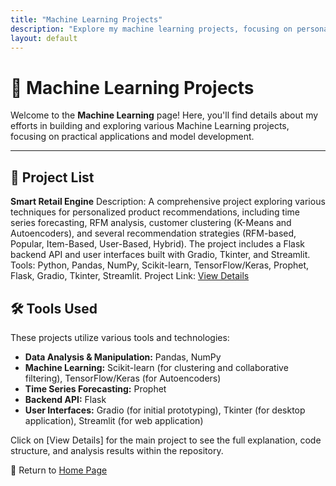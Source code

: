```yaml
---
title: "Machine Learning Projects"
description: "Explore my machine learning projects, focusing on personalized recommendation systems and predictive modeling."
layout: default
---
```


# 🧠 Machine Learning Projects

Welcome to the **Machine Learning** page! Here, you'll find details about my efforts in building and exploring various Machine Learning projects, focusing on practical applications and model development.

---

## 🚀 **Project List**

**Smart Retail Engine**
Description: A comprehensive project exploring various techniques for personalized product recommendations, including time series forecasting, RFM analysis, customer clustering (K-Means and Autoencoders), and several recommendation strategies (RFM-based, Popular, Item-Based, User-Based, Hybrid). The project includes a Flask backend API and user interfaces built with Gradio, Tkinter, and Streamlit.
Tools: Python, Pandas, NumPy, Scikit-learn, TensorFlow/Keras, Prophet, Flask, Gradio, Tkinter, Streamlit.
Project Link: [View Details](https://hanif-dev.github.io/projects/machine-learning/smart_retail_engine/)

## 🛠 **Tools Used**

These projects utilize various tools and technologies:

* **Data Analysis & Manipulation:** Pandas, NumPy
* **Machine Learning:** Scikit-learn (for clustering and collaborative filtering), TensorFlow/Keras (for Autoencoders)
* **Time Series Forecasting:** Prophet
* **Backend API:** Flask
* **User Interfaces:** Gradio (for initial prototyping), Tkinter (for desktop application), Streamlit (for web application)

Click on [View Details] for the main project to see the full explanation, code structure, and analysis results within the repository.

🔗 Return to [Home Page](../index.html)
